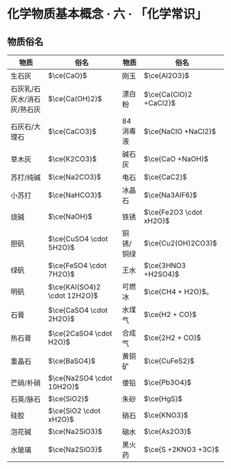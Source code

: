# 化学物质基本概念 · 六 · 「化学常识」

## 物质俗名

| 物质                        | 俗名                         | 物质      | 俗名                    |
| --------------------------- | ---------------------------- | --------- | ----------------------- |
| 生石灰                      | $\ce{CaO}$                   | 刚玉      | $\ce{Al2O3}$            |
| 石灰乳/石灰水/消石灰/熟石灰 | $\ce{Ca(OH)2}$               | 漂白粉    | $\ce{Ca(ClO)2 +CaCl2}$  |
| 石灰石/大理石               | $\ce{CaCO3}$                 | 84消毒液  | $\ce{NaClO +NaCl2}$     |
| 草木灰                      | $\ce{K2CO3}$                 | 碱石灰    | $\ce{CaO +NaOH}$        |
| 苏打/纯碱                   | $\ce{Na2CO3}$                | 电石      | $\ce{CaC2}$             |
| 小苏打                      | $\ce{NaHCO3}$                | 冰晶石    | $\ce{Na3AlF6}$          |
| 烧碱                        | $\ce{NaOH}$                  | 铁锈      | $\ce{Fe2O3 \cdot xH2O}$ |
| 胆矾                        | $\ce{CuSO4 \cdot 5H2O}$      | 铜锈/铜绿 | $\ce{Cu2(OH)2CO3}$      |
| 绿矾                        | $\ce{FeSO4 \cdot 7H2O}$      | 王水      | $\ce{3HNO3 +H2SO4}$     |
| 明矾                        | $\ce{KAl(SO4)2 \cdot 12H2O}$ | 可燃冰    | $\ce{CH4 + H2O}$。      |
| 石膏                        | $\ce{CaSO4 \cdot 2H2O}$      | 水煤气    | $\ce{H2 + CO}$          |
| 热石膏                      | $\ce{2CaSO4 \cdot H2O}$      | 合成气    | $\ce{2H2 + CO}$         |
| 重晶石                      | $\ce{BaSO4}$                 | 黄铜矿    | $\ce{CuFeS2}$           |
| 芒硝/朴硝                   | $\ce{Na2SO4 \cdot 10H2O}$    | 倭铅      | $\ce{Pb3O4}$            |
| 石英/脉石                   | $\ce{SiO2}$                  | 朱砂      | $\ce{HgS}$              |
| 硅胶                        | $\ce{SiO2 \cdot xH2O}$       | 硝石      | $\ce{KNO3}$             |
| 泡花碱                      | $\ce{Na2SiO3}$               | 硇水      | $\ce{As2O3}$            |
| 水玻璃                      | $\ce{Na2SiO3}$               | 黑火药    | $\ce{S +2KNO3 +3C}$     |